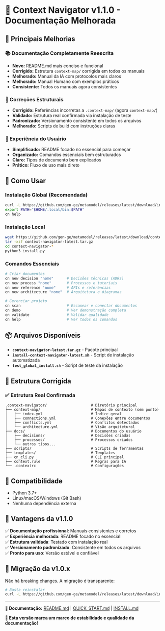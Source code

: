# 🧭 Context Navigator v1.1.0 - Documentação Melhorada

## 🎯 Principais Melhorias

### 📚 Documentação Completamente Reescrita

- **Novo:** README.md mais conciso e funcional
- **Corrigido:** Estrutura `context-map/` corrigida em todos os manuais
- **Melhorado:** Manual da IA com protocolos mais claros
- **Melhorado:** Manual Humano com exemplos práticos
- **Consistente:** Todos os manuais agora consistentes

### 🔧 Correções Estruturais

- **Corrigido:** Referências incorretas a `.context-map/` (agora `context-map/`)
- **Validado:** Estrutura real confirmada via instalação de teste
- **Padronizado:** Versionamento consistente em todos os arquivos
- **Melhorado:** Scripts de build com instruções claras

### 🎯 Experiência do Usuário

- **Simplificado:** README focado no essencial para começar
- **Organizado:** Comandos essenciais bem estruturados
- **Claro:** Tipos de documento bem explicados
- **Prático:** Fluxo de uso mais direto

## 🚀 Como Usar

### Instalação Global (Recomendada)

```bash
curl -L https://github.com/gen-ge/metamodel/releases/latest/download/install-context-navigator-latest.sh | bash
export PATH="$HOME/.local/bin:$PATH"
cn help
```

### Instalação Local

```bash
wget https://github.com/gen-ge/metamodel/releases/latest/download/context-navigator-latest.tar.gz
tar -xzf context-navigator-latest.tar.gz
cd context-navigator-*
python3 install.py
```

### Comandos Essenciais

```bash
# Criar documentos
cn new decision "nome"      # Decisões técnicas (ADRs)
cn new process "nome"       # Processos e tutoriais
cn new reference "nome"     # APIs e referências
cn new architecture "nome"  # Arquitetura e diagramas

# Gerenciar projeto
cn scan                     # Escanear e conectar documentos
cn demo                     # Ver demonstração completa
cn validate                 # Validar qualidade
cn help                     # Ver todos os comandos
```

## 📦 Arquivos Disponíveis

- **`context-navigator-latest.tar.gz`** - Pacote principal
- **`install-context-navigator-latest.sh`** - Script de instalação automatizada
- **`test_global_install.sh`** - Script de teste da instalação

## 🔧 Estrutura Corrigida

### ✅ Estrutura Real Confirmada

```
.context-navigator/                    # Diretório principal
├── context-map/                       # Mapas de contexto (sem ponto)
│   ├── index.yml                      # Índice geral
│   ├── connections.yml                # Conexões entre documentos
│   ├── conflicts.yml                  # Conflitos detectados
│   └── architecture.yml               # Visão arquitetural
├── docs/                              # Documentos do usuário
│   ├── decisions/                     # Decisões criadas
│   ├── processes/                     # Processos criados
│   └── outros tipos...
├── scripts/                           # Scripts de ferramentas
├── templates/                         # Templates
├── cn_cli.py                          # CLI principal
├── context.rule                       # Regras para IA
└── .contextrc                         # Configurações
```

## 🎯 Compatibilidade

- Python 3.7+
- Linux/macOS/Windows (Git Bash)
- Nenhuma dependência externa

## 🎁 Vantagens da v1.1.0

✅ **Documentação profissional**: Manuais consistentes e corretos  
✅ **Experiência melhorada**: README focado no essencial  
✅ **Estrutura validada**: Testado com instalação real  
✅ **Versionamento padronizado**: Consistente em todos os arquivos  
✅ **Pronto para uso**: Versão estável e confiável

## 🔄 Migração da v1.0.x

Não há breaking changes. A migração é transparente:

```bash
# Basta reinstalar
curl -L https://github.com/gen-ge/metamodel/releases/latest/download/install-context-navigator-latest.sh | bash
```

---

**📖 Documentação:** [README.md](README.md) | [QUICK_START.md](QUICK_START.md) | [INSTALL.md](INSTALL.md)

**🎯 Esta versão marca um marco de estabilidade e qualidade da documentação!**
